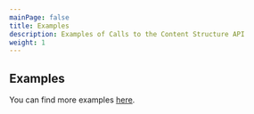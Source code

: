 ```yaml
---
mainPage: false
title: Examples
description: Examples of Calls to the Content Structure API
weight: 1
---
```


## Examples

You can find more examples [here](/docs/general/examples.html).

